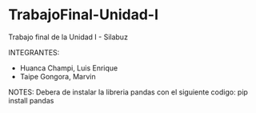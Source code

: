 # TrabajoFinal-Unidad-I
Trabajo final de la Unidad I - Silabuz

INTEGRANTES:
- Huanca Champi, Luis Enrique
- Taipe Gongora, Marvin

NOTES:
Debera de instalar la libreria pandas con el siguiente codigo: pip install pandas
